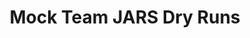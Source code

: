 ---
title: Mock Team JARS Dry Runs
redirect_to: https://docs.google.com/spreadsheets/d/1VKLigLRX7oE2ptxgHrdu4ugb43CDguiUuk1uifCTNrY/edit#gid=1859506958
redirect_from: 
  - /MockTeamJARSDryRuns
  - /mockteamjarsdryruns
---